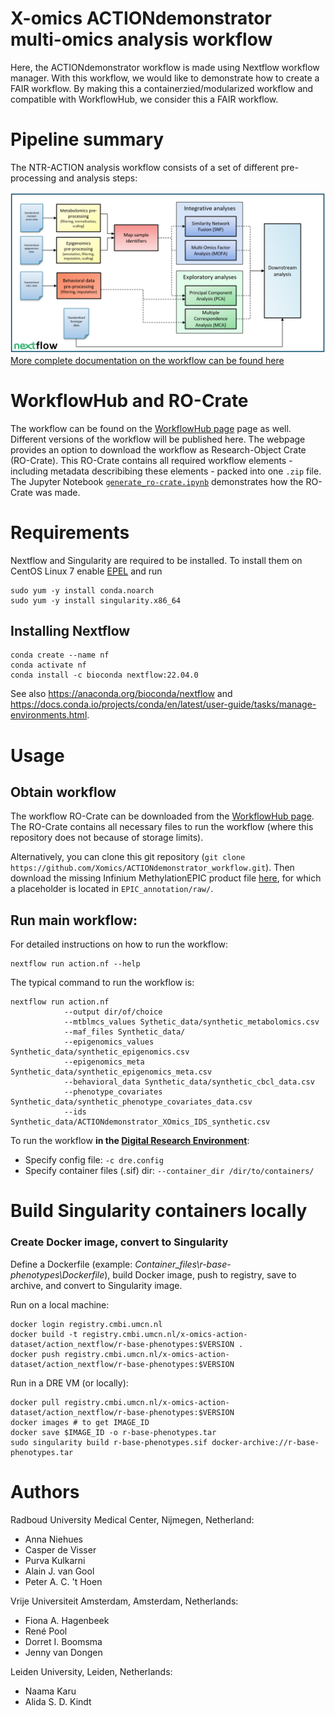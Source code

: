 # X-omics ACTIONdemonstrator multi-omics analysis workflow

Here, the ACTIONdemonstrator workflow is made using Nextflow workflow manager. With this workflow, we would like to demonstrate how to create a FAIR workflow. By making this a containerzied/modularized workflow and compatible with WorkflowHub, we consider this a FAIR workflow. 


# Pipeline summary

The NTR-ACTION analysis workflow consists of a set of different pre-processing and analysis steps:

![alt text](flowchart.png)
[More complete documentation on the workflow can be found here](Documentation.md)


# WorkflowHub and RO-Crate

The workflow can be found on the  [WorkflowHub page](https://workflowhub.eu/workflows/402) page as well. Different versions of the workflow will be published here. 
The webpage provides an option to download the workflow as Research-Object Crate (RO-Crate). This RO-Crate contains all required workflow elements - including metadata describibing these elements - packed into one `.zip` file. The Jupyter Notebook [ `generate_ro-crate.ipynb`](generate_ro-crate.ipynb) demonstrates how the RO-Crate was made. 


# Requirements

Nextflow and Singularity are required to be installed. To install them on CentOS Linux 7 enable [EPEL](https://docs.fedoraproject.org/en-US/epel/) and run

```
sudo yum -y install conda.noarch
sudo yum -y install singularity.x86_64
```

## Installing Nextflow
```
conda create --name nf
conda activate nf
conda install -c bioconda nextflow:22.04.0
```

See also https://anaconda.org/bioconda/nextflow and https://docs.conda.io/projects/conda/en/latest/user-guide/tasks/manage-environments.html.


# Usage

## Obtain workflow

The workflow RO-Crate can be downloaded from the [WorkflowHub page](https://workflowhub.eu/workflows/402). The RO-Crate contains all necessary files to run the workflow (where this repository does not because of storage limits).

Alternatively, you can clone this git repository (`git clone https://github.com/Xomics/ACTIONdemonstrator_workflow.git`). Then download the missing Infinium MethylationEPIC product file [here](https://emea.support.illumina.com/downloads/infinium-methylationepic-v1-0-product-files.html), for which a placeholder is located in `EPIC_annotation/raw/`.


## Run main workflow:

For detailed instructions on how to run the workflow:
```
nextflow run action.nf --help
```

The typical command to run the workflow is:
```
nextflow run action.nf 
            --output dir/of/choice
            --mtblmcs_values Sythetic_data/synthetic_metabolomics.csv
            --maf_files Synthetic_data/
            --epigenomics_values Synthetic_data/synthetic_epigenomics.csv
            --epigenomics_meta Synthetic_data/synthetic_epigenomics_meta.csv
            --behavioral_data Synthetic_data/synthetic_cbcl_data.csv
            --phenotype_covariates Synthetic_data/synthetic_phenotype_covariates_data.csv
            --ids Synthetic_data/ACTIONdemonstrator_XOmics_IDS_synthetic.csv
```
To run the workflow **in the [Digital Research Environment](https://mydre.org/)**:
- Specify config file: `-c dre.config`
- Specify container files (.sif) dir: `--container_dir /dir/to/containers/`



# Build Singularity containers **locally**

### Create Docker image, convert to Singularity

Define a Dockerfile (example: *Container_files\r-base-phenotypes\Dockerfile*), build Docker image, push to registry, save to archive, and convert to Singularity image.

Run on a local machine:
```{bash}
docker login registry.cmbi.umcn.nl
docker build -t registry.cmbi.umcn.nl/x-omics-action-dataset/action_nextflow/r-base-phenotypes:$VERSION .
docker push registry.cmbi.umcn.nl/x-omics-action-dataset/action_nextflow/r-base-phenotypes:$VERSION
```

Run in a DRE VM (or locally):
```{bash}
docker pull registry.cmbi.umcn.nl/x-omics-action-dataset/action_nextflow/r-base-phenotypes:$VERSION
docker images # to get IMAGE_ID
docker save $IMAGE_ID -o r-base-phenotypes.tar
sudo singularity build r-base-phenotypes.sif docker-archive://r-base-phenotypes.tar
```
# Authors

Radboud University Medical Center, Nijmegen, Netherland:
- Anna Niehues 
- Casper de Visser
- Purva Kulkarni 
- Alain J. van Gool 
- Peter A. C. 't Hoen

Vrije Universiteit Amsterdam, Amsterdam, Netherlands:
- Fiona A. Hagenbeek
- René Pool 
- Dorret I. Boomsma 
- Jenny van Dongen 

Leiden University, Leiden, Netherlands:
- Naama Karu 
- Alida S. D. Kindt 